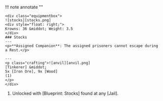 !!! note annotate ""

    <div class="equipmentbox">
    ![stocks][stocks.png]
    <div style="float: right;">
    Krowns: 36 &middot; Weight: 3.5
    </div>
    ### Stocks
    ---
    <p>**Assigned Companion**: The assigned prisoners cannot escape during a Rest.</p>

    ---
    <p class="crafting">![anvil][anvil.png] 
    [Tinkerer] &middot; 
    5x [Iron Ore], 9x [Wood]
    (1)
    </p>
    </div>
1.  Unlocked with [Blueprint: Stocks] found at any [Jail].
